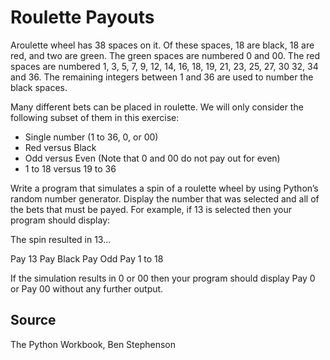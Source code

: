 # Roulette Payouts

Aroulette wheel has 38 spaces on it. Of these spaces, 18 are black, 18 are red, and two are green. The green spaces are numbered 0 and 00. The red spaces are numbered 1, 3, 5, 7, 9, 12, 14, 16, 18, 19, 21, 23, 25, 27, 30 32, 34 and 36. The remaining integers between 1 and 36 are used to number the black spaces.

Many different bets can be placed in roulette. We will only consider the following subset of them in this exercise:

- Single number (1 to 36, 0, or 00)
- Red versus Black
- Odd versus Even (Note that 0 and 00 do not pay out for even)
- 1 to 18 versus 19 to 36

Write a program that simulates a spin of a roulette wheel by using Python’s random number generator. Display the number that was selected and all of the bets that must be payed. For example, if 13 is selected then your program should display:

The spin resulted in 13...

Pay 13
Pay Black
Pay Odd
Pay 1 to 18

If the simulation results in 0 or 00 then your program should display Pay 0 or Pay 00 without any further output.

## Source

The Python Workbook, Ben Stephenson
